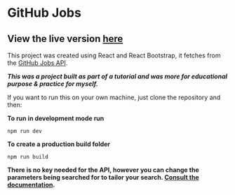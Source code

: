 # GitHub Jobs

## View the live version [here](https://dalebandoni.github.io/github-jobs/)

This project was created using React and React Bootstrap, it fetches from the [GitHub Jobs API](https://jobs.github.com/api).

**_This was a project built as part of a tutorial and was more for educational purpose & practice for myself._**

If you want to run this on your own machine, just clone the repository and then:

**To run in development mode run**

```
npm run dev
```

**To create a production build folder**

```
npm run build
```
**There is no key needed for the API, however you can change the parameters being searched for to tailor your search. [Consult the documentation](https://jobs.github.com/api).**
